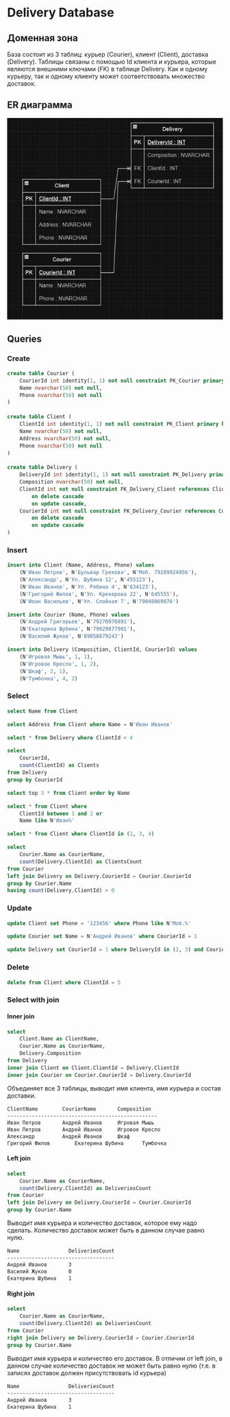 # Delivery Database

## Доменная зона
База состоит из 3 таблиц: курьер (Courier), клиент (Client), доставка (Delivery). Таблицы связаны с помощью Id клиента и курьера, которые являются внешними ключами (FK) в таблице Delivery. Как и одному курьеру, так и одному клиенту может соответствовать множество доставок.

## ER диаграмма
![ER-Diagram](https://github.com/Flowseal/TravelPractice/blob/hometasks/Lesson3_4/ReadmeImages/bd.png?raw=true)

## Queries
### Create

```sql
create table Courier (
	CourierId int identity(1, 1) not null constraint PK_Courier primary key,
	Name nvarchar(50) not null,
	Phone nvarchar(50) not null
)

create table Client (
	ClientId int identity(1, 1) not null constraint PK_Client primary key,
	Name nvarchar(50) not null,
	Address nvarchar(50) not null,
	Phone nvarchar(50) not null
)

create table Delivery (
	DeliveryId int identity(1, 1) not null constraint PK_Delivery primary key,
	Composition nvarchar(50) not null,
	ClientId int not null constraint FK_Delivery_Client references Client(ClientId)
		on delete cascade 
		on update cascade,
	CourierId int not null constraint FK_Delivery_Courier references Courier(CourierId)
		on delete cascade
		on update cascade
)
```

### Insert

```sql
insert into Client (Name, Address, Phone) values 
	(N'Иван Петров', N'Бульвар Грекова', N'Моб. 79289924956'),
	(N'Александр', N'Ул. Шубина 12', N'455123'),
	(N'Иван Иванов', N'Ул. Рябина 4', N'634123'),
	(N'Григорий Филов', N'Ул. Крекерова 22', N'645555'),
	(N'Иоан Васильев', N'Ул. Слойная 7', N'79048869876')
```

```sql
insert into Courier (Name, Phone) values 
	(N'Андрей Григорьев', N'79270976891'),
	(N'Екатерина Шубина', N'79029877901'),
	(N'Василий Жуков', N'89058879243')
```

```sql
insert into Delivery (Composition, ClientId, CourierId) values 
	(N'Игровая Мышь', 1, 1),
	(N'Игровое Кресло', 1, 2),
	(N'Шкаф', 2, 1),
	(N'Тумбочка', 4, 2)
```

### Select
```sql
select Name from Client
```
```sql
select Address from Client where Name = N'Иван Иванов'
```
```sql
select * from Delivery where ClientId < 4
```
```sql
select
	CourierId,
	count(ClientId) as Clients
from Delivery
group by CourierId
```
```sql
select top 3 * from Client order by Name
```
```sql
select * from Client where
	ClientId between 1 and 2 or
	Name like N'Иван%'
```
```sql
select * from Client where ClientId in (1, 3, 4)
```
```sql
select
	Courier.Name as CourierName,
	count(Delivery.ClientId) as ClientsCount
from Courier
left join Delivery on Delivery.CourierId = Courier.CourierId
group by Courier.Name
having count(Delivery.ClientId) > 0
```

### Update
```sql
update Client set Phone = '123456' where Phone like N'Моб.%'
```
```sql
update Courier set Name = N'Андрей Иванов' where CourierId = 1
```
```sql
update Delivery set CourierId = 1 where DeliveryId in (2, 3) and CourierId = 2
```

### Delete
```sql
delete from Client where ClientId = 5
```

### Select with join

#### Inner join
```sql
select
	Client.Name as ClientName,
	Courier.Name as CourierName,
	Delivery.Composition
from Delivery
inner join Client on Client.ClientId = Delivery.ClientId
inner join Courier on Courier.CourierId = Delivery.CourierId
```
Объединяет все 3 таблицы, выводит имя клиента, имя курьера и состав доставки.
```
ClientName        CourierName       Composition
-------------------------------------------------
Иван Петров	      Андрей Иванов	    Игровая Мышь
Иван Петров	      Андрей Иванов	    Игровое Кресло
Александр	      Андрей Иванов	    Шкаф
Григорий Филов	      Екатерина Шубина	    Тумбочка
```

#### Left join
```sql
select
	Courier.Name as CourierName,
	count(Delivery.ClientId) as DeliveriesCount
from Courier
left join Delivery on Delivery.CourierId = Courier.CourierId
group by Courier.Name
```
Выводит имя курьера и количество доставок, которое ему надо сделать. Количество доставок может быть в данном случае равно нулю.
```
Name                DeliveriesCount
-----------------------------------
Андрей Иванов	    3
Василий Жуков	    0
Екатерина Шубина    1
```

#### Right join
```sql
select
	Courier.Name as CourierName,
	count(Delivery.ClientId) as DeliveriesCount
from Courier
right join Delivery on Delivery.CourierId = Courier.CourierId
group by Courier.Name
```
Выводит имя курьера и количество его доставок. В отличии от left join, в данном случае количество доставок не может быть равно нулю (т.е. в записях доставок должен присутствовать id курьера)
```
Name                DeliveriesCount
-----------------------------------
Андрей Иванов	    3
Екатерина Шубина    1
```
